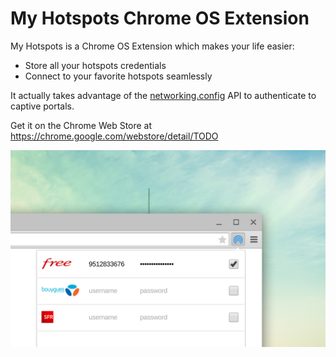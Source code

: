 My Hotspots Chrome OS Extension
===============================

My Hotspots is a Chrome OS Extension which makes your life easier:
- Store all your hotspots credentials
- Connect to your favorite hotspots seamlessly

It actually takes advantage of the [networking.config](https://developer.chrome.com/extensions/networking_config) API to authenticate to captive portals. 

Get it on the Chrome Web Store at https://chrome.google.com/webstore/detail/TODO

<img src="https://raw.githubusercontent.com/beaufortfrancois/my-hotspots-chrome-extension/master/screenshot.png">
